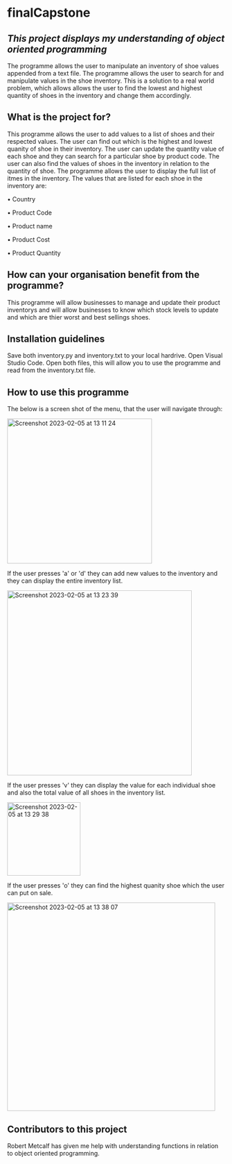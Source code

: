 # **finalCapstone**

## *This project displays my understanding of object oriented programming* 

The programme allows the user to manipulate an inventory of shoe values appended from a text file. The programme allows the user to search for and manipulate values in the shoe inventory. This is a solution to a real world problem, which allows allows the user to find the lowest and highest quantity of shoes in the inventory and change them accordingly.

## What is the project for?
This programme allows the user to add values to a list of shoes and their respected values. The user can find out which is the highest and lowest quanity of shoe in their inventory. The user can update the quantity value of each shoe and they can search for a particular shoe by product code. The user can also find the values of shoes in the inventory in relation to the quantity of shoe. The programme allows the user to display the full list of itmes in the inventory. 
The values that are listed for each shoe in the inventory are:

• Country

• Product Code

• Product name

• Product Cost

• Product Quantity 

## How can your organisation benefit from the programme?
This programme will allow businesses to manage and update their product inventorys and will allow businesses to know which stock levels to update and which are thier worst and best sellings shoes. 

## Installation guidelines
Save both inventory.py and inventory.txt to your local hardrive. Open Visual Studio Code. Open both files, this will allow you to use the programme and read from the inventory.txt file. 

## How to use this programme 

The below is a screen shot of the menu, that the user will navigate through:

<img width="334" alt="Screenshot 2023-02-05 at 13 11 24" src="https://user-images.githubusercontent.com/123968755/216826335-0de33d49-3368-4e12-a714-32678136f234.png">

If the user presses 'a' or 'd' they can add new values to the inventory and they can display the entire inventory list. 

<img width="426" alt="Screenshot 2023-02-05 at 13 23 39" src="https://user-images.githubusercontent.com/123968755/216826624-40800c6b-9052-4750-922c-95bf1b59c732.png">

If the user presses 'v' they can display the value for each individual shoe and also the total value of all shoes in the inventory list. 

<img width="169" alt="Screenshot 2023-02-05 at 13 29 38" src="https://user-images.githubusercontent.com/123968755/216826740-052170a7-d802-49ce-b7f3-f6401973e66d.png">

If the user presses 'o' they can find the highest quanity shoe which the user can put on sale. 

<img width="480" alt="Screenshot 2023-02-05 at 13 38 07" src="https://user-images.githubusercontent.com/123968755/216826993-295c5002-f558-4344-bc95-1ec779e84dc1.png">


## Contributors to this project
Robert Metcalf has given me help with understanding functions in relation to object oriented programming. 









